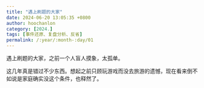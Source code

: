 ```yaml
---
title: "遇上刷题的大家"
date: 2024-06-20 13:05:35 +0800
author: hoochanlon
category: [2024.]
tags: [事件还原、复盘分析、反省]
permalink: /:year/:month-:day/01
---
```


遇上刷题的大家，之前一个人盲人摸象，太孤单。 <!-- more -->

这几年真是错过不少东西。想起之前只顾玩游戏而没去旅游的遗憾，现在看来倒不如说是家庭确实没这个条件，也释然了。